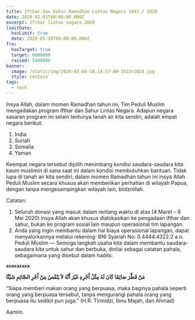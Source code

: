 ```yaml
---
title: Ifthar dan Sahur Ramadhan Lintas Negara 1441 / 2020
date: 2020-02-01T00:00:00.000Z
excerpt: Ifthar lintas negara 2020
limitDate:
  hasLimit: true
  date: 2020-05-30T00:00:00.000Z
fra:
  hasTarget: true
  target: 6000000
  raised: 5400000
banner:
  image: /static/img/2020-03-04-10.14.57-AM-1022x1024.jpg
  style: contain
tags:
  - tech
---
```

Insya Allah, dalam momen Ramadhan tahun ini, Tim Peduli Muslim mengadakan program Ifthar dan Sahur Lintas Negara. Adapun negara sasaran program ini selain tentunya tanah air kita sendiri, adalah empat negara berikut:

1. India
2. Suriah
3. Somalia
4. Yaman

Keempat negara tersebut dipilih menimbang kondisi saudara-saudara kita kaum muslimin di sana saat ini dalam kondisi membutuhkan bantuan. Tidak lupa di tanah air kita sendiri, dalam momen Ramadhan tahun ini insya Allah Peduli Muslim secara khusus akan memberikan perhatian di wilayah Papua, dengan tanpa mengesampingkan wilayah lain, biidznillah.

Catatan:

1. Seluruh donasi yang masuk dalam rentang waktu di atas (4 Maret – 8 Mei 2020) insya Allah akan khusus dialokasikan ke pengadaan ifthar dan sahur, bukan ke program sosial lain maupun operasional tim lapangan.
2. Anda yang ingin membantu dalam hal biaya operasional lapangan, dapat menyalurkannya melalui rekening: BNI Syariah No: 0.4444.4322.2 a.n. Peduli Muslim —
   Semoga langkah usaha kita dalam membantu saudara-saudara kita untuk sahur dan berbuka, dinilai sebagai catatan pahala, sebagaimana yang disebut dalam hadits:

**`axaxaxaxa`**

**مَنْ فَطَّرَ صَائِمًا كَانَ لَهُ مِثْلُ أَجْرِهِ غَيْرَ أَنَّهُ لاَ يَنْقُصُ مِنْ أَجْرِ الصَّائِمِ شَيْئًا**

“Siapa memberi makan orang yang berpuasa, maka baginya pahala seperti orang yang berpuasa tersebut, tanpa mengurangi pahala orang yang berpuasa itu sedikit pun juga.” (H.R. Tirmidzi, Ibnu Majah, dan Ahmad)

Aamiin.